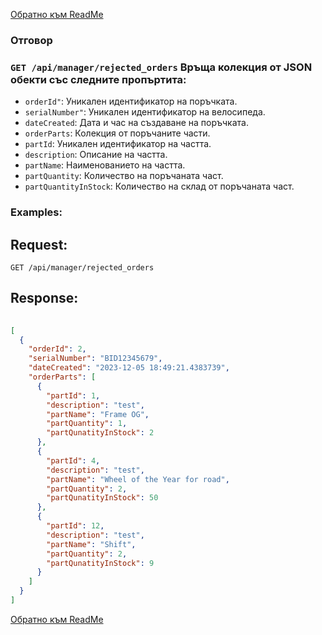 [Обратно към ReadMe](/README.md)

### Отговор

### `GET /api/manager/rejected_orders` Връща колекция от JSON обекти със следните пропъртита:
- `orderId"`: Уникален идентификатор на поръчката.
- `serialNumber"`: Уникален идентификатор на велосипеда.
- `dateCreated`: Дата и час на създаване на поръчката.
- `orderParts`: Колекция от поръчаните части.
- `partId`: Уникален идентификатор на частта.
- `description`: Описание на частта.
- `partName`: Наименованието на частта.
- `partQuantity`: Количество на поръчаната част.
- `partQuantityInStock`: Количество на склад от поръчаната част.

### Examples:

## Request:

```
GET /api/manager/rejected_orders
```

## Response:

```json
	
[
  {
    "orderId": 2,
    "serialNumber": "BID12345679",
    "dateCreated": "2023-12-05 18:49:21.4383739",
    "orderParts": [
      {
        "partId": 1,
        "description": "test",
        "partName": "Frame OG",
        "partQuantity": 1,
        "partQunatityInStock": 2
      },
      {
        "partId": 4,
        "description": "test",
        "partName": "Wheel of the Year for road",
        "partQuantity": 2,
        "partQunatityInStock": 50
      },
      {
        "partId": 12,
        "description": "test",
        "partName": "Shift",
        "partQuantity": 2,
        "partQunatityInStock": 9
      }
    ]
  }
]

```
[Обратно към ReadMe](/README.md)